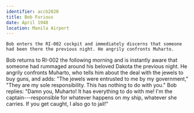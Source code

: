 ```yaml
---
identifier: accb2820
title: Bob Furious
date: April 1948 
location: Manila Airport
---
```


``` {.treatment}
Bob enters the RI-002 cockpit and immediately discerns that someone had been there the previous night. He angrily confronts Muharto. 
```

Bob returns to RI-002 the following morning and is instantly aware that
someone had rummaged around his beloved Dakota the previous night. He
angrily confronts Muharto, who tells him about the deal with the jewels
to buy guns, and adds: "The jewels were entrusted to me by my
government," "They are my sole responsibility. This has nothing to do
with you." Bob replies: "Damn you, Muharto! It has everything to do with
me! I'm the captain---responsible for whatever happens on my ship,
whatever she carries. If you get caught, I also go to jail!"
